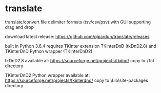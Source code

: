 # translate
translate/convert file delimiter formats (tsv/csv/psv) with GUI supporting drag and drop

download latest release: https://github.com/pjpardun/translate/releases

built in Python 3.6.4
requires TKinter extension TKinterDnD (tkDnD2.8) and TKinterDnD Python wrapper (TKinterDnD2)

tkDnD2.8 available at: https://sourceforge.net/projects/tkdnd/
    copy to \Tcl directory

TKinterDnD2 Python wrapper available at: https://sourceforge.net/projects/tkinterdnd/
    copy to \Lib\site-packages directory
